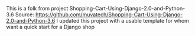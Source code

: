 This is a folk from project Shopping-Cart-Using-Django-2.0-and-Python-3.6
Source: https://github.com/muvatech/Shopping-Cart-Using-Django-2.0-and-Python-3.6
I updated this project with a usable template for whom want a quick start for a Django shop
